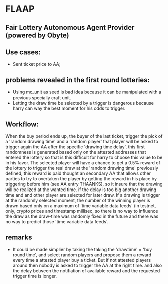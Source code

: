 # FLAAP
## Fair Lottery Autonomous Agent Provider (powered by Obyte)

## Use cases:
* Sent ticket price to AA;

## problems revealed in the first round lotteries:
* Using mc_unit as seed is bad idea because it can be manipulated with a previous specially craft unit.
* Letting the draw time be selected by a trigger is dangerous because harry can way the best moment for his odds to trigger.

## Workflow:
When the buy period ends up, the buyer of the last ticket, trigger the pick of a 'random drawing time' and a 'random player' that player will be asked to trigger again the AA after the specific 'drawing time delay', this first randomness is generated based only on the attested addresses that entered the lottery so that is this difficult for harry to choose this value to be in his favor. The selected player will have a chance to get a 0.5% reward of the lottery to trigger the real draw at the 'random drawing time' previously defined, this reward is paid thought an secondary AA that allows other parties to try to overtaken the player by getting the reward in his place by triggering before him (see AA entry THAANKS), so it insure that the drawing will be realized at the wanted time. if the delay is too big another drawing time and and other player are selected for later draw. If a drawing is trigger at the randomly selected moment, the number of the winning player is drawn based only on a maximum of 'time variable data feeds' (in testnet, only, crypto prices and timestamp millisec, so there is no way to influence the draw as the draw-time was randomly fixed in the future and there was no way to predict those 'time variable data feeds'..

## remarks
* It could be made simplier by taking the taking the 'drawtime' = 'buy round time', and select random players and propose them a reward every time a attested player buy a ticket. But if not attested players around then nobody is asked to trigger the AA at the right time. and also the delay between the notifiation of available reward and the requested trigger time is longer.
